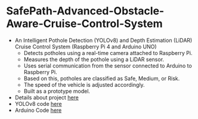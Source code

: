 # SafePath-Advanced-Obstacle-Aware-Cruise-Control-System
- An Intelligent Pothole Detection (YOLOv8) and Depth Estimation (LiDAR) Cruise Control System (Raspberry Pi 4 and Arduino UNO)
    - Detects potholes using a real-time camera attached to Raspberry Pi.
    - Measures the depth of the pothole using a LiDAR sensor.
    - Uses serial communication from the sensor connected to Arduino to Raspberry Pi.
    - Based on this, potholes are classified as Safe, Medium, or Risk.
    - The speed of the vehicle is adjusted accordingly.
    - Built as a prototype model.
- Details about project [here](https://github.com/VarshaS-37/SafePath---Advanced-Obstacle-Aware-Cruise-Control-System/blob/main/Project_Ppt.pdf)
- YOLOv8 code [here](https://github.com/VarshaS-37/SafePath---Advanced-Obstacle-Aware-Cruise-Control-System/blob/main/pothole_Detection_YOLO_V8.ipynb)
- Arduino Code [here](https://github.com/VarshaS-37/SafePath---Advanced-Obstacle-Aware-Cruise-Control-System/blob/main/proj_final.ino)
